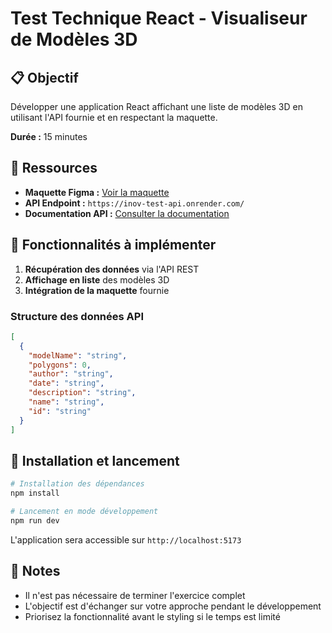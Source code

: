# Test Technique React - Visualiseur de Modèles 3D

## 📋 Objectif

Développer une application React affichant une liste de modèles 3D en utilisant l'API fournie et en respectant la maquette.

**Durée :** 15 minutes

## 🔗 Ressources

- **Maquette Figma :** [Voir la maquette](https://www.figma.com/design/WLArnARGwEk6FZrVzsDwZe/Untitled?node-id=0-1&p=f&t=2ae4k3Sj16MwbqUa-0)
- **API Endpoint :** `https://inov-test-api.onrender.com/`
- **Documentation API :** [Consulter la documentation](https://inov-test-api.onrender.com/docs/)

## 🎯 Fonctionnalités à implémenter

1. **Récupération des données** via l'API REST
2. **Affichage en liste** des modèles 3D
3. **Intégration de la maquette** fournie

### Structure des données API

```json
[
  {
    "modelName": "string",
    "polygons": 0,
    "author": "string",
    "date": "string",
    "description": "string",
    "name": "string",
    "id": "string"
  }
]
```

## 🚀 Installation et lancement

```bash
# Installation des dépendances
npm install

# Lancement en mode développement
npm run dev
```

L'application sera accessible sur `http://localhost:5173`

## 📝 Notes

- Il n'est pas nécessaire de terminer l'exercice complet
- L'objectif est d'échanger sur votre approche pendant le développement
- Priorisez la fonctionnalité avant le styling si le temps est limité
